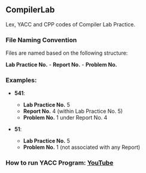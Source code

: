 ## CompilerLab
Lex, YACC and CPP codes of Compiler Lab Practice.


### File Naming Convention
Files are named based on the following structure:

**Lab Practice No.** - **Report No.** - **Problem No.**

### Examples:

- **541**:  
  - **Lab Practice No.** 5  
  - **Report No.** 4 (within Lab Practice No. 5)  
  - **Problem No.** 1 under Report No. 4

- **51**:  
  - **Lab Practice No.** 5  
  - **Problem No.** 1 (not associated with any Report)



### How to run YACC Program: [YouTube](https://www.youtube.com/watch?v=dl1xPSaScLw)
